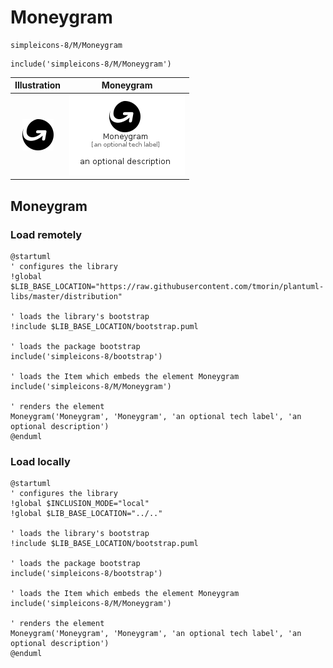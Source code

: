 # Moneygram


```text
simpleicons-8/M/Moneygram
```

```text
include('simpleicons-8/M/Moneygram')
```



| Illustration | Moneygram |
| :---: | :---: |
| ![illustration for Illustration](../../simpleicons-8/M/Moneygram.png) | ![illustration for Moneygram](../../simpleicons-8/M/Moneygram.Local.png) |




## Moneygram

### Load remotely
```plantuml
@startuml
' configures the library
!global $LIB_BASE_LOCATION="https://raw.githubusercontent.com/tmorin/plantuml-libs/master/distribution"

' loads the library's bootstrap
!include $LIB_BASE_LOCATION/bootstrap.puml

' loads the package bootstrap
include('simpleicons-8/bootstrap')

' loads the Item which embeds the element Moneygram
include('simpleicons-8/M/Moneygram')

' renders the element
Moneygram('Moneygram', 'Moneygram', 'an optional tech label', 'an optional description')
@enduml
```

### Load locally
```plantuml
@startuml
' configures the library
!global $INCLUSION_MODE="local"
!global $LIB_BASE_LOCATION="../.."

' loads the library's bootstrap
!include $LIB_BASE_LOCATION/bootstrap.puml

' loads the package bootstrap
include('simpleicons-8/bootstrap')

' loads the Item which embeds the element Moneygram
include('simpleicons-8/M/Moneygram')

' renders the element
Moneygram('Moneygram', 'Moneygram', 'an optional tech label', 'an optional description')
@enduml
```


